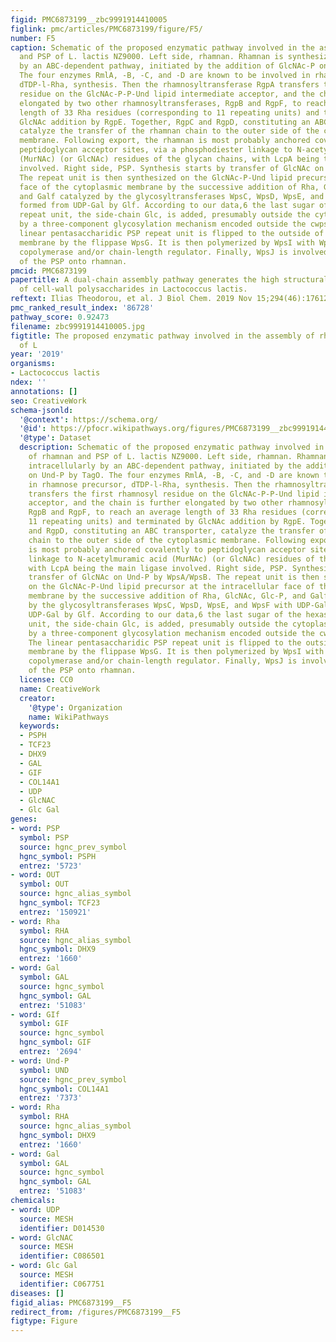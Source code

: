 ```yaml
---
figid: PMC6873199__zbc9991914410005
figlink: pmc/articles/PMC6873199/figure/F5/
number: F5
caption: Schematic of the proposed enzymatic pathway involved in the assembly of rhamnan
  and PSP of L. lactis NZ9000. Left side, rhamnan. Rhamnan is synthesized intracellularly
  by an ABC-dependent pathway, initiated by the addition of GlcNAc-P on Und-P by TagO.
  The four enzymes RmlA, -B, -C, and -D are known to be involved in rhamnose precursor,
  dTDP-l-Rha, synthesis. Then the rhamnosyltransferase RgpA transfers the first rhamnosyl
  residue on the GlcNAc-P-P-Und lipid intermediate acceptor, and the chain is further
  elongated by two other rhamnosyltransferases, RgpB and RgpF, to reach an average
  length of 33 Rha residues (corresponding to 11 repeating units) and terminated by
  GlcNAc addition by RgpE. Together, RgpC and RgpD, constituting an ABC transporter,
  catalyze the transfer of the rhamnan chain to the outer side of the cytoplasmic
  membrane. Following export, the rhamnan is most probably anchored covalently to
  peptidoglycan acceptor sites, via a phosphodiester linkage to N-acetylmuramic acid
  (MurNAc) (or GlcNAc) residues of the glycan chains, with LcpA being the main ligase
  involved. Right side, PSP. Synthesis starts by transfer of GlcNAc on Und-P by WpsA/WpsB.
  The repeat unit is then synthesized on the GlcNAc-P-Und lipid precursor at the intracellular
  face of the cytoplasmic membrane by the successive addition of Rha, GlcNAc, Glc-P,
  and Galf catalyzed by the glycosyltransferases WpsC, WpsD, WpsE, and WpsF with UDP-Galf
  formed from UDP-Gal by Glf. According to our data,6 the last sugar of the hexasaccharide
  repeat unit, the side-chain Glc, is added, presumably outside the cytoplasmic membrane,
  by a three-component glycosylation mechanism encoded outside the cwps cluster. The
  linear pentasaccharidic PSP repeat unit is flipped to the outside of the cytoplasmic
  membrane by the flippase WpsG. It is then polymerized by WpsI with WpsH as a putative
  copolymerase and/or chain-length regulator. Finally, WpsJ is involved in the transfer
  of the PSP onto rhamnan.
pmcid: PMC6873199
papertitle: A dual-chain assembly pathway generates the high structural diversity
  of cell-wall polysaccharides in Lactococcus lactis.
reftext: Ilias Theodorou, et al. J Biol Chem. 2019 Nov 15;294(46):17612-17625.
pmc_ranked_result_index: '86728'
pathway_score: 0.92473
filename: zbc9991914410005.jpg
figtitle: The proposed enzymatic pathway involved in the assembly of rhamnan and PSP
  of L
year: '2019'
organisms:
- Lactococcus lactis
ndex: ''
annotations: []
seo: CreativeWork
schema-jsonld:
  '@context': https://schema.org/
  '@id': https://pfocr.wikipathways.org/figures/PMC6873199__zbc9991914410005.html
  '@type': Dataset
  description: Schematic of the proposed enzymatic pathway involved in the assembly
    of rhamnan and PSP of L. lactis NZ9000. Left side, rhamnan. Rhamnan is synthesized
    intracellularly by an ABC-dependent pathway, initiated by the addition of GlcNAc-P
    on Und-P by TagO. The four enzymes RmlA, -B, -C, and -D are known to be involved
    in rhamnose precursor, dTDP-l-Rha, synthesis. Then the rhamnosyltransferase RgpA
    transfers the first rhamnosyl residue on the GlcNAc-P-P-Und lipid intermediate
    acceptor, and the chain is further elongated by two other rhamnosyltransferases,
    RgpB and RgpF, to reach an average length of 33 Rha residues (corresponding to
    11 repeating units) and terminated by GlcNAc addition by RgpE. Together, RgpC
    and RgpD, constituting an ABC transporter, catalyze the transfer of the rhamnan
    chain to the outer side of the cytoplasmic membrane. Following export, the rhamnan
    is most probably anchored covalently to peptidoglycan acceptor sites, via a phosphodiester
    linkage to N-acetylmuramic acid (MurNAc) (or GlcNAc) residues of the glycan chains,
    with LcpA being the main ligase involved. Right side, PSP. Synthesis starts by
    transfer of GlcNAc on Und-P by WpsA/WpsB. The repeat unit is then synthesized
    on the GlcNAc-P-Und lipid precursor at the intracellular face of the cytoplasmic
    membrane by the successive addition of Rha, GlcNAc, Glc-P, and Galf catalyzed
    by the glycosyltransferases WpsC, WpsD, WpsE, and WpsF with UDP-Galf formed from
    UDP-Gal by Glf. According to our data,6 the last sugar of the hexasaccharide repeat
    unit, the side-chain Glc, is added, presumably outside the cytoplasmic membrane,
    by a three-component glycosylation mechanism encoded outside the cwps cluster.
    The linear pentasaccharidic PSP repeat unit is flipped to the outside of the cytoplasmic
    membrane by the flippase WpsG. It is then polymerized by WpsI with WpsH as a putative
    copolymerase and/or chain-length regulator. Finally, WpsJ is involved in the transfer
    of the PSP onto rhamnan.
  license: CC0
  name: CreativeWork
  creator:
    '@type': Organization
    name: WikiPathways
  keywords:
  - PSPH
  - TCF23
  - DHX9
  - GAL
  - GIF
  - COL14A1
  - UDP
  - GlcNAC
  - Glc Gal
genes:
- word: PSP
  symbol: PSP
  source: hgnc_prev_symbol
  hgnc_symbol: PSPH
  entrez: '5723'
- word: OUT
  symbol: OUT
  source: hgnc_alias_symbol
  hgnc_symbol: TCF23
  entrez: '150921'
- word: Rha
  symbol: RHA
  source: hgnc_alias_symbol
  hgnc_symbol: DHX9
  entrez: '1660'
- word: Gal
  symbol: GAL
  source: hgnc_symbol
  hgnc_symbol: GAL
  entrez: '51083'
- word: GIf
  symbol: GIF
  source: hgnc_symbol
  hgnc_symbol: GIF
  entrez: '2694'
- word: Und-P
  symbol: UND
  source: hgnc_prev_symbol
  hgnc_symbol: COL14A1
  entrez: '7373'
- word: Rha
  symbol: RHA
  source: hgnc_alias_symbol
  hgnc_symbol: DHX9
  entrez: '1660'
- word: Gal
  symbol: GAL
  source: hgnc_symbol
  hgnc_symbol: GAL
  entrez: '51083'
chemicals:
- word: UDP
  source: MESH
  identifier: D014530
- word: GlcNAC
  source: MESH
  identifier: C086501
- word: Glc Gal
  source: MESH
  identifier: C067751
diseases: []
figid_alias: PMC6873199__F5
redirect_from: /figures/PMC6873199__F5
figtype: Figure
---
```

